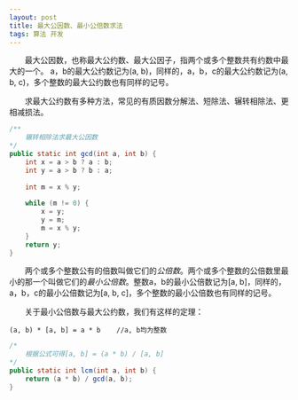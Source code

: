```yaml
---
layout: post
title: 最大公因数、最小公倍数求法
tags: 算法 开发
---
```


&emsp;&emsp;最大公因数，也称最大公约数、最大公因子，指两个或多个整数共有约数中最大的一个。
a，b的最大公约数记为(a, b)，同样的，a，b，c的最大公约数记为(a, b, c)，多个整数的最大公约数也有同样的记号。

&emsp;&emsp;求最大公约数有多种方法，常见的有质因数分解法、短除法、辗转相除法、更相减损法。

```java
/**
    辗转相除法求最大公因数
*/
public static int gcd(int a, int b) {  
    int x = a > b ? a : b;  
    int y = a > b ? b : a;  
  
    int m = x % y;  
  
    while (m != 0) {  
        x = y;  
        y = m;  
        m = x % y;  
    }  
    return y;  
} 
```

&emsp;&emsp;两个或多个整数公有的倍数叫做它们的*公倍数*。两个或多个整数的公倍数里最小的那一个叫做它们的*最小公倍数*。整数a，b的最小公倍数记为[a, b]，同样的，a，b，c的最小公倍数记为[a, b, c]，多个整数的最小公倍数也有同样的记号。

&emsp;&emsp;关于最小公倍数与最大公约数，我们有这样的定理：

    (a, b) * [a, b] = a * b    //a, b均为整数

```java
/*
    根据公式可得[a, b] = (a * b) / [a, b]
*/
public static int lcm(int a, int b) {  
    return (a * b) / gcd(a, b);  
}  
```
